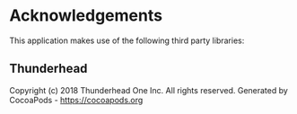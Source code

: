 # Acknowledgements
This application makes use of the following third party libraries:

## Thunderhead

Copyright (c) 2018 Thunderhead One Inc. All rights reserved.
Generated by CocoaPods - https://cocoapods.org
